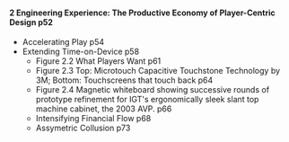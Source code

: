 #### 2 Engineering Experience: The Productive Economy of Player-Centric Design p52
- Accelerating Play p54
- Extending Time-on-Device p58
  - Figure 2.2 What Players Want p61
  - Figure 2.3 Top: Microtouch Capacitive Touchstone Technology by 3M; Bottom: Touchscreens that touch back p64
  - Figure 2.4 Magnetic whiteboard showing successive rounds of prototype refinement for IGT's ergonomically sleek slant top machine cabinet, the 2003 AVP. p66
  - Intensifying Financial Flow p68
  - Assymetric Collusion p73
